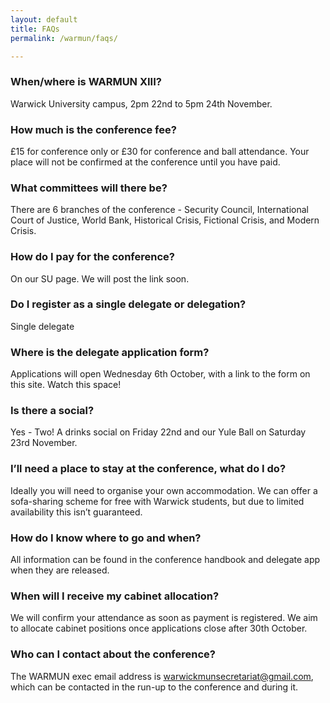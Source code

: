 ```yaml
---
layout: default
title: FAQs
permalink: /warmun/faqs/

---
```


### When/where is WARMUN XIII?
Warwick University campus, 2pm 22nd to 5pm 24th November.

### How much is the conference fee?
£15 for conference only or £30 for conference and ball attendance. Your place will not be confirmed at the conference until you have paid. 

### What committees will there be?
There are 6 branches of the conference - Security Council, International Court of Justice, World Bank, Historical Crisis, Fictional Crisis, and Modern Crisis. 

### How do I pay for the conference?
On our SU page. We will post the link soon.

### Do I register as a single delegate or delegation?
Single delegate

### Where is the delegate application form?
Applications will open Wednesday 6th October, with a link to the form on this site. Watch this space!

### Is there a social?
Yes - Two! A drinks social on Friday 22nd and our Yule Ball on Saturday 23rd November. 

### I’ll need a place to stay at the conference, what do I do?
Ideally you will need to organise your own accommodation. We can offer a sofa-sharing scheme for free with Warwick students, but due to limited availability this isn’t guaranteed.

### How do I know where to go and when?
All information can be found in the conference handbook and delegate app when they are released.

### When will I receive my cabinet allocation?
We will confirm your attendance as soon as payment is registered. We aim to allocate cabinet positions once applications close after 30th October. 

### Who can I contact about the conference?
The WARMUN exec email address is warwickmunsecretariat@gmail.com, which can be contacted in the run-up to the conference and during it.
